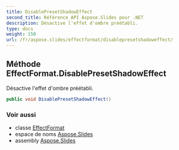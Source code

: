 ```yaml
---
title: DisablePresetShadowEffect
second_title: Référence API Aspose.Slides pour .NET
description: Désactive l'effet d'ombre préétabli.
type: docs
weight: 150
url: /fr/aspose.slides/effectformat/disablepresetshadoweffect/
---
```


## Méthode EffectFormat.DisablePresetShadowEffect

Désactive l'effet d'ombre préétabli.

```csharp
public void DisablePresetShadowEffect()
```

### Voir aussi

* classe [EffectFormat](../../effectformat)
* espace de noms [Aspose.Slides](../../effectformat)
* assembly [Aspose.Slides](../../../)

<!-- DO NOT EDIT: généré par xmldocmd pour Aspose.Slides.dll -->